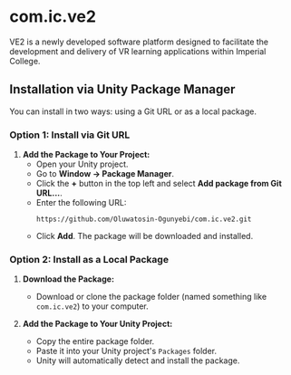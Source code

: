 # com.ic.ve2
VE2 is a newly developed software platform designed to facilitate the development and delivery of VR learning applications within Imperial College.

## Installation via Unity Package Manager

You can install in two ways: using a Git URL or as a local package.

### Option 1: Install via Git URL

1. **Add the Package to Your Project:**
   - Open your Unity project.
   - Go to **Window → Package Manager**.
   - Click the **+** button in the top left and select **Add package from Git URL...**.
   - Enter the following URL:
     ```
     https://github.com/Oluwatosin-Ogunyebi/com.ic.ve2.git
     ```
   - Click **Add**. The package will be downloaded and installed.

### Option 2: Install as a Local Package

1. **Download the Package:**
   - Download or clone the package folder (named something like `com.ic.ve2`) to your computer.

2. **Add the Package to Your Unity Project:**
   - Copy the entire package folder.
   - Paste it into your Unity project's `Packages` folder.
   - Unity will automatically detect and install the package.